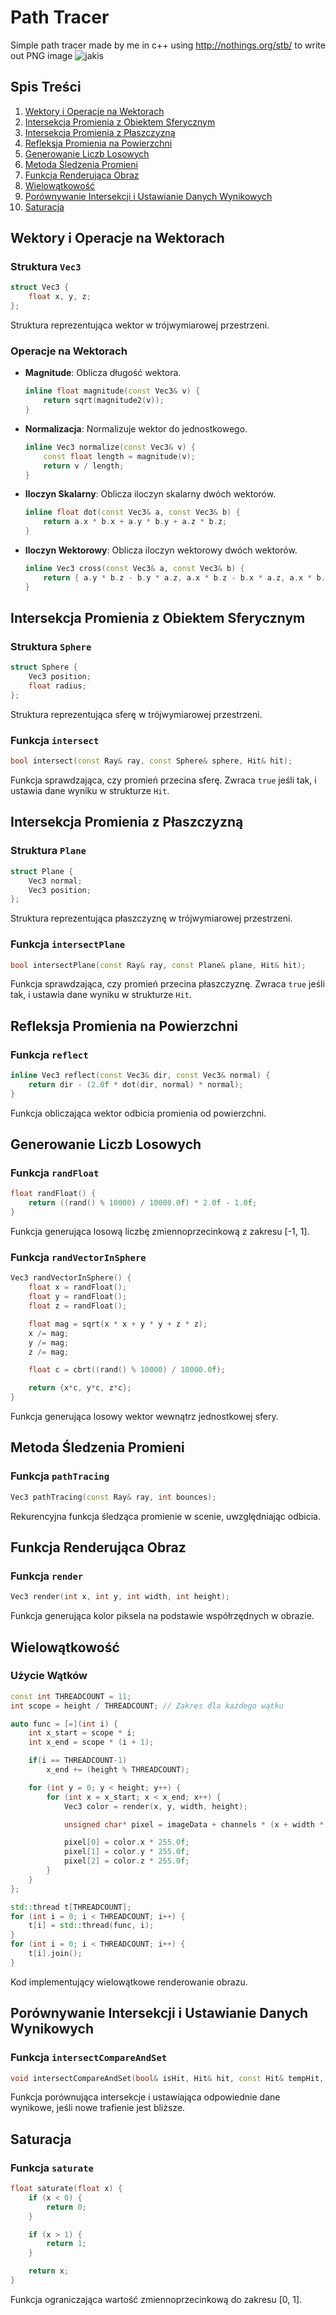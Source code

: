# Path Tracer
Simple path tracer made by me in c++ using http://nothings.org/stb/ to write out PNG image
![jakis](https://github.com/user-attachments/assets/2bd89bf9-f5e5-4fe6-89c8-c0131cf714b5)

 ## Spis Treści
1. [Wektory i Operacje na Wektorach](#wektory-i-operacje-na-wektorach)
2. [Intersekcja Promienia z Obiektem Sferycznym](#intersekcja-promienia-z-obiektem-sferycznym)
3. [Intersekcja Promienia z Płaszczyzną](#intersekcja-promienia-z-płaszczyzną)
4. [Refleksja Promienia na Powierzchni](#refleksja-promienia-na-powierzchni)
5. [Generowanie Liczb Losowych](#generowanie-liczb-losowych)
6. [Metoda Śledzenia Promieni](#metoda-śledzenia-promieni)
7. [Funkcja Renderująca Obraz](#funkcja-renderująca-obraz)
8. [Wielowątkowość](#wielowątkowość)
9. [Porównywanie Intersekcji i Ustawianie Danych Wynikowych](#porównywanie-intersekcji-i-ustawianie-danych-wynikowych)
10. [Saturacja](#saturacja)

## Wektory i Operacje na Wektorach

### Struktura `Vec3`
```cpp
struct Vec3 {
    float x, y, z;
};
```
Struktura reprezentująca wektor w trójwymiarowej przestrzeni.

### Operacje na Wektorach
- **Magnitude**: Oblicza długość wektora.
  ```cpp
  inline float magnitude(const Vec3& v) {
      return sqrt(magnitude2(v));
  }
  ```

- **Normalizacja**: Normalizuje wektor do jednostkowego.
  ```cpp
  inline Vec3 normalize(const Vec3& v) {
      const float length = magnitude(v);
      return v / length;
  }
  ```

- **Iloczyn Skalarny**: Oblicza iloczyn skalarny dwóch wektorów.
  ```cpp
  inline float dot(const Vec3& a, const Vec3& b) {
      return a.x * b.x + a.y * b.y + a.z * b.z;
  }
  ```

- **Iloczyn Wektorowy**: Oblicza iloczyn wektorowy dwóch wektorów.
  ```cpp
  inline Vec3 cross(const Vec3& a, const Vec3& b) {
      return { a.y * b.z - b.y * a.z, a.x * b.z - b.x * a.z, a.x * b.y - b.x * a.y };
  }
  ```

## Intersekcja Promienia z Obiektem Sferycznym

### Struktura `Sphere`
```cpp
struct Sphere {
    Vec3 position;
    float radius;
};
```
Struktura reprezentująca sferę w trójwymiarowej przestrzeni.

### Funkcja `intersect`
```cpp
bool intersect(const Ray& ray, const Sphere& sphere, Hit& hit);
```
Funkcja sprawdzająca, czy promień przecina sferę. Zwraca `true` jeśli tak, i ustawia dane wyniku w strukturze `Hit`.

## Intersekcja Promienia z Płaszczyzną

### Struktura `Plane`
```cpp
struct Plane {
    Vec3 normal;
    Vec3 position;
};
```
Struktura reprezentująca płaszczyznę w trójwymiarowej przestrzeni.

### Funkcja `intersectPlane`
```cpp
bool intersectPlane(const Ray& ray, const Plane& plane, Hit& hit);
```
Funkcja sprawdzająca, czy promień przecina płaszczyznę. Zwraca `true` jeśli tak, i ustawia dane wyniku w strukturze `Hit`.

## Refleksja Promienia na Powierzchni

### Funkcja `reflect`
```cpp
inline Vec3 reflect(const Vec3& dir, const Vec3& normal) {
    return dir - (2.0f * dot(dir, normal) * normal);
}
```
Funkcja obliczająca wektor odbicia promienia od powierzchni.

## Generowanie Liczb Losowych

### Funkcja `randFloat`
```cpp
float randFloat() {
    return ((rand() % 10000) / 10000.0f) * 2.0f - 1.0f;
}
```
Funkcja generująca losową liczbę zmiennoprzecinkową z zakresu [-1, 1].

### Funkcja `randVectorInSphere`
```cpp
Vec3 randVectorInSphere() {
    float x = randFloat();
    float y = randFloat();
    float z = randFloat();

    float mag = sqrt(x * x + y * y + z * z);
    x /= mag; 
    y /= mag; 
    z /= mag;

    float c = cbrt((rand() % 10000) / 10000.0f);

    return {x*c, y*c, z*c};
}
```
Funkcja generująca losowy wektor wewnątrz jednostkowej sfery.

## Metoda Śledzenia Promieni

### Funkcja `pathTracing`
```cpp
Vec3 pathTracing(const Ray& ray, int bounces);
```
Rekurencyjna funkcja śledząca promienie w scenie, uwzględniając odbicia.

## Funkcja Renderująca Obraz

### Funkcja `render`
```cpp
Vec3 render(int x, int y, int width, int height);
```
Funkcja generująca kolor piksela na podstawie współrzędnych w obrazie.

## Wielowątkowość

### Użycie Wątków
```cpp
const int THREADCOUNT = 11;
int scope = height / THREADCOUNT; // Zakres dla każdego wątku

auto func = [=](int i) { 
    int x_start = scope * i;
    int x_end = scope * (i + 1);

    if(i == THREADCOUNT-1)
        x_end += (height % THREADCOUNT);

    for (int y = 0; y < height; y++) {
        for (int x = x_start; x < x_end; x++) {
            Vec3 color = render(x, y, width, height);

            unsigned char* pixel = imageData + channels * (x + width * y);

            pixel[0] = color.x * 255.0f;
            pixel[1] = color.y * 255.0f;
            pixel[2] = color.z * 255.0f;
        }
    }
};

std::thread t[THREADCOUNT];
for (int i = 0; i < THREADCOUNT; i++) {
    t[i] = std::thread(func, i);
}
for (int i = 0; i < THREADCOUNT; i++) {
    t[i].join();
}
```
Kod implementujący wielowątkowe renderowanie obrazu.

## Porównywanie Intersekcji i Ustawianie Danych Wynikowych

### Funkcja `intersectCompareAndSet`
```cpp
void intersectCompareAndSet(bool& isHit, Hit& hit, const Hit& tempHit, float& distance, Vec3 color);
```
Funkcja porównująca intersekcje i ustawiająca odpowiednie dane wynikowe, jeśli nowe trafienie jest bliższe.

## Saturacja

### Funkcja `saturate`
```cpp
float saturate(float x) {
    if (x < 0) {
        return 0;
    }

    if (x > 1) {
        return 1;
    }

    return x;
}
```
Funkcja ograniczająca wartość zmiennoprzecinkową do zakresu [0, 1].
